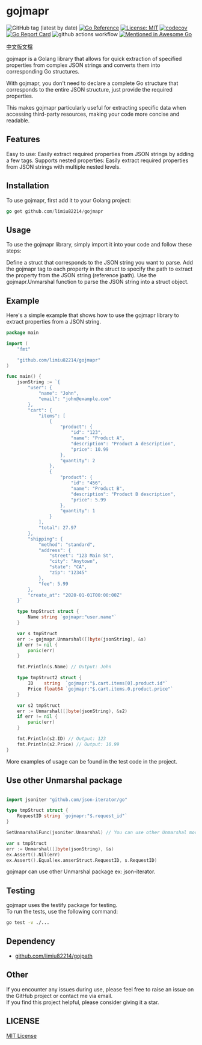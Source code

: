 # gojmapr

![GitHub tag (latest by date)](https://img.shields.io/github/v/tag/limiu82214/gojmapr?label=version) [![Go Reference](https://pkg.go.dev/badge/github.com/limiu82214/gojmapr.svg)](https://pkg.go.dev/github.com/limiu82214/gojmapr) [![License: MIT](https://img.shields.io/badge/License-MIT-yellow.svg)](https://opensource.org/licenses/MIT) [![codecov](https://codecov.io/gh/limiu82214/gojmapr/branch/master/graph/badge.svg?token=QX59JZM663)](https://codecov.io/gh/limiu82214/gojmapr) [![Go Report Card](https://goreportcard.com/badge/github.com/limiu82214/gojmapr)](https://goreportcard.com/report/github.com/limiu82214/gojmapr) ![github actions workflow](https://github.com/limiu82214/gojmapr/actions/workflows/lint.yml/badge.svg) [![Mentioned in Awesome Go](https://awesome.re/mentioned-badge.svg)](https://github.com/avelino/awesome-go)  


[中文版文檔](./README_ZH.md)

gojmapr is a Golang library that allows for quick extraction of specified properties from complex JSON strings and converts them into corresponding Go structures.

With gojmapr, you don't need to declare a complete Go structure that corresponds to the entire JSON structure, just provide the required properties.

This makes gojmapr particularly useful for extracting specific data when accessing third-party resources, making your code more concise and readable.

## Features

Easy to use: Easily extract required properties from JSON strings by adding a few tags.
Supports nested properties: Easily extract required properties from JSON strings with multiple nested levels.

## Installation

To use gojmapr, first add it to your Golang project:

```go
go get github.com/limiu82214/gojmapr
```

## Usage

To use the gojmapr library, simply import it into your code and follow these steps:

Define a struct that corresponds to the JSON string you want to parse.
Add the gojmapr tag to each property in the struct to specify the path to extract the property from the JSON string (reference jpath).
Use the gojmapr.Unmarshal function to parse the JSON string into a struct object.

## Example

Here's a simple example that shows how to use the gojmapr library to extract properties from a JSON string.

```go
package main

import (
    "fmt"

    "github.com/limiu82214/gojmapr"
)

func main() {
    jsonString := `{
        "user": {
            "name": "John",
            "email": "john@example.com"
        },
        "cart": {
            "items": [
                {
                    "product": {
                        "id": "123",
                        "name": "Product A",
                        "description": "Product A description",
                        "price": 10.99
                    },
                    "quantity": 2
                },
                {
                    "product": {
                        "id": "456",
                        "name": "Product B",
                        "description": "Product B description",
                        "price": 5.99
                    },
                    "quantity": 1
                }
            ],
            "total": 27.97
        },
        "shipping": {
            "method": "standard",
            "address": {
                "street": "123 Main St",
                "city": "Anytown",
                "state": "CA",
                "zip": "12345"
            },
            "fee": 5.99
        },
        "create_at": "2020-01-01T00:00:00Z"
    }`

    type tmpStruct struct {
        Name string `gojmapr:"user.name"`
    }

    var s tmpStruct
    err := gojmapr.Unmarshal([]byte(jsonString), &s)
    if err != nil {
        panic(err)
    }

    fmt.Println(s.Name) // Output: John

    type tmpStruct2 struct {
        ID    string  `gojmapr:"$.cart.items[0].product.id"`
        Price float64 `gojmapr:"$.cart.items.0.product.price"`
    }

    var s2 tmpStruct
    err := Unmarshal([]byte(jsonString), &s2)
    if err != nil {
        panic(err)
    }

    fmt.Println(s2.ID) // Output: 123
    fmt.Println(s2.Price) // Output: 10.99
}
```

More examples of usage can be found in the test code in the project.

## Use other Unmarshal package

```go

import jsoniter "github.com/json-iterator/go"

type tmpStruct struct {
    RequestID string `gojmapr:"$.request_id"`
}

SetUnmarshalFunc(jsoniter.Unmarshal) // You can use other Unmarshal module ex: json-iterator

var s tmpStruct
err := Unmarshal([]byte(jsonString), &s)
ex.Assert().Nil(err)
ex.Assert().Equal(ex.anserStruct.RequestID, s.RequestID)
```

gojmapr can use other Unmarshal package ex: json-iterator.  

## Testing

gojmapr uses the testify package for testing.  
To run the tests, use the following command:

```bash
go test -v ./...
```

## Dependency

* [github.com/limiu82214/gojpath](http://github.com/limiu82214/gojpath)

## Other

If you encounter any issues during use, please feel free to raise an issue on the GitHub project or contact me via email.  
If you find this project helpful, please consider giving it a star.

## LICENSE

[MIT License](./LICENSE)
